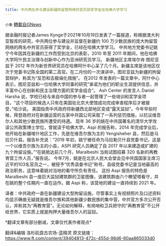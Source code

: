 ```yaml
---
title: 中共两名参与建设新疆拘留营网络的官员获奖学金在哈佛大学学习
---
```

`小象` [轉載自GNews](https://gnews.org/zh-hans/1604428/)

据金融时报记者James Kynge于2021年10月19日发表了一篇报道，称根据澳大利亚智库的研究，中共两位参与建设并监督在新疆约 100 万少数民族的庞大拘留营网络的两名中共官员获得了奖学金，已经在哈佛大学学习。
 中共地方党委书记姚宁今年因其在新疆的工作而受到北京的表彰，2010 年至 2011 年期间，他在哈佛大学阿什民主治理与创新中心作为亚洲研究员学习。
 新疆地区主席埃尔肯·图尼亚兹于 2012 年作为新世界研究员在哈佛阿什中心呆了几个月。新疆主席是该地区仅次于党委书记陈全国的第二高官。在二月份的一次演讲中，图尼亚兹为新疆的拘留营辩护，称其为“反恐和去极端化措施”。
 在2012 年发表的一篇文章中，阿什中心表示，图尼亚兹和一位哈佛大学同事的研究“承诺为他们的职业生涯提供信息，并丰富中心在创新和民主治理方面的奖学金组合”。
 Ash Center 的发言人 Daniel Harsha 说，学校已经与来自中国的参与者一起管理了一些培训和奖学金项目。“这个项目的候选人只有在美国驻北京大使馆成功完成审查程序后才被接受，”哈沙说。
 美国指责中共政府将新疆西北部地区变成“露天监狱”。今年早些时候，拜登政府对在新疆运营的五家中共国公司采取了一系列惩罚措施，以抗议维吾尔人和其他少数民族所遭受的待遇。
 现年 36 岁的姚在中共国著名的清华大学攻读公共政策博士学位，曾就读于哈佛大学。Aspi 的报告称，2014 年完成学业后，他开始在新疆喀什地区工作，先是在维吾尔族为主的 Yengisheher 县，然后是马拉贝什县。报告补充说：“2019 年初，姚宁被任命为马拉勒贝什县党委书记，这是一个以维吾尔族为主的小县，ASPI 研究人员确定了自 2017 年以来建造或扩建的九个拘留设施。”“在姚抵达前几个月，Maralbeshi 当局试图招募 320 名新的再教育营工作人员，”报告说。
 今年7月，姚是在北京人民大会堂会见中共国国家主席习近平的103名官员之一，被授予“优秀县委书记”称号。县级党委书记是当地最高的政治职务，这意味着姚对当地的看守所负有责任。
 这份 Aspi 报告的特色是 Maralbeshi 县一座巨大监狱建筑群的卫星图像，该建筑群由六个瞭望塔看守，并在姚的整个任期内一直在运作。据 Aspi 称，该营地的建设一直持续到 2021 年。

译者：中共政府一直在新疆建设大型拘留设施，尽管事实上有视频照片及口述资料均显示确凿无疑就是维吾尔族和其他新疆少数民族的集中营，中共官方多次公开否认，并称其为“再教育营”。无论如何解释，有岗哨和卫兵把守的“再教育营”不公开给世界，它实质上就是拘押大量维吾尔人的监狱。

\*翻译文章有部分删减，文章仅代表作者观点\*

翻译&编辑 洛杉矶盘古农场-蓝精灵
 原文链接：https://www.ft.com/content/39404813-472c-455d-98d6-60aa865033d0
